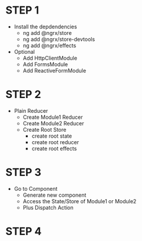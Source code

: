 # STEP 1

- Install the depdendencies
  - ng add @ngrx/store
  - ng add @ngrx/store-devtools
  - ng add @ngrx/effects
- Optional
  - Add HttpClientModule
  - Add FormsModule
  - Add ReactiveFormModule

# STEP 2

- Plain Reducer
  - Create Module1 Reducer
  - Create Module2 Reducer
  - Create Root Store
    - create root state
    - create root reducer
    - create root effects

# STEP 3

- Go to Component
  - Generate new component
  - Access the State/Store of Module1 or Module2
  - Plus Dispatch Action

# STEP 4
